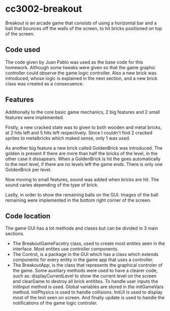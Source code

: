 # cc3002-breakout

Breakout is an arcade game that consists of using a horizontal bar and a ball that
bounces off the walls of the screen, to hit bricks positioned on top of the
screen.

## Code used

The code given by Juan Pablo was used as the base code for this homework. Although some tweaks were given so that the game graphic controller could observe the game logic controller. Also a new brick was introduced, whose logic is explained in the next section, and a new brick class was created as a consecuence.

## Features

Additionally to the core basic game mechanics, 2 big features and 2 small features were implemented. 

Firstly, a new cracked state was to given to both wooden and metal bricks, at 2 hits left and 5 hits left respectively. Since I couldn't find 2 cracked sprites to metalbricks which maked sense, only 1 was used. 

As another big feature a new brick called GoldenBrick was introduced. The golden is present if there are more than half the bricks of the level, in the other case it dissapears. When a GoldenBrick is hit the goes automatically to the next level, if there are no levels left the game ends. There is only one GoldenBrick per level.

Now moving to small features, sound was added when bricks are hit. The sound varies depending of the type of brick.

Lastly, in order to show the remaining balls on the GUI. Images of the ball remaining were implemented in the bottom right corner of the screen.

## Code location

The game GUI has a lot methods and clases but can be divided in 3 main sections.

* The BreakoutGameFacotry class, used to create most entites seen in the interface. Most entites use controller components.
* The Control, is a package in the GUI which has a class which extends components for every entity in the game app that uses a controller.
* The BreakoutApp, is the class that represents the graphical controler of the game. Some auxiliary methods were used to have a clearer code, such as: displayCurrentLevel to show the current level on the screen and clearGame to destroy all brick entitites. To handle user inputs the initInput method is used. Global variables are stored in the initGameVars method. InitPhysics is used to handle collisions. InitUI is used to display most of the text seen on screen. And finally update is used to handle the notifications of the game logic controler.

